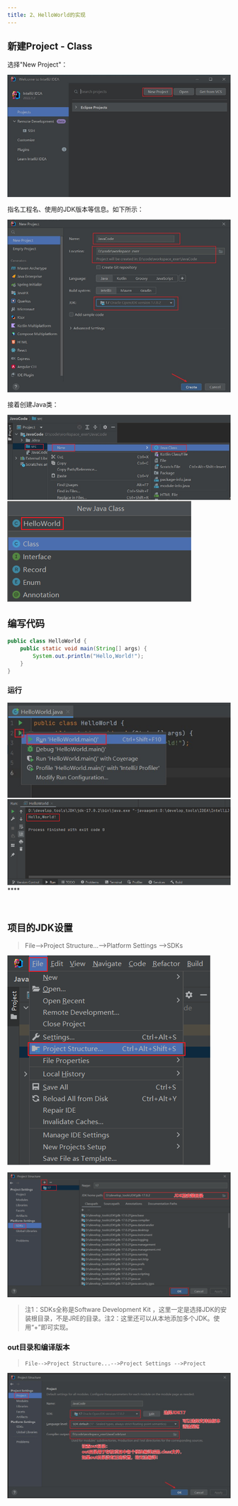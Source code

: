 ```yaml
---
title: 2、HelloWorld的实现
---
```

## 新建Project - Class

选择"New Project"：

![](../../images/image40.jpeg)

指名工程名、使用的JDK版本等信息。如下所示：

![](../../images/image41.jpeg)

接着创建Java类：

![](../../images/image42.jpeg)![](../../images/image43.png)

## 编写代码

```java
public class HelloWorld {
	public static void main(String[] args) {
		System.out.println("Hello,World!");
	}
}
```

### 运行

![](../../images/image44.jpeg)![](../../images/image45.png)****

&nbsp;

## 项目的JDK设置

> File-->Project Structure...-->Platform Settings -->SDKs

![](../../images/image46.png)

![](../../images/image47.png)

> 注1：SDKs全称是Software Development Kit ，这里一定是选择JDK的安装根目录，不是JRE的目录。注2：这里还可以从本地添加多个JDK。使用“+”即可实现。

### out目录和编译版本

> `File-->Project Structure...-->Project Settings -->Project`

![](../../images/image48.jpeg)
